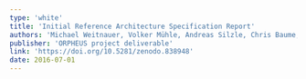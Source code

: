 ```yaml
---
type: 'white'
title: 'Initial Reference Architecture Specification Report'
authors: 'Michael Weitnauer, Volker Mühle, Andreas Silzle, Chris Baume, Jean-Yves Aubie, Olivier Warusfel and Niels Bogaards'
publisher: 'ORPHEUS project deliverable'
link: 'https://doi.org/10.5281/zenodo.838948'
date: 2016-07-01
---
```

